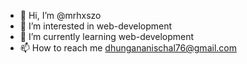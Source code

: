 - 👋 Hi, I’m @mrhxszo
- 👀 I’m interested in web-development
- 🌱 I’m currently learning web-development
- 📫 How to reach me dhungananischal76@gmail.com

<!---
mrhxszo/mrhxszo is a ✨ special ✨ repository because its `README.md` (this file) appears on your GitHub profile.
You can click the Preview link to take a look at your changes.
--->
